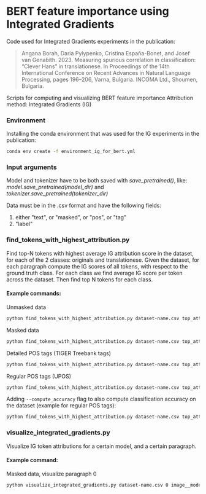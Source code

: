 # BERT feature importance using Integrated Gradients

Code used for Integrated Gradients experiments in the publication:
> Angana Borah, Daria Pylypenko, Cristina España-Bonet, and Josef van Genabith. 2023. Measuring spurious correlation in classification: “Clever Hans” in translationese. In Proceedings of the 14th International Conference on Recent Advances in Natural Language Processing, pages 196–206, Varna, Bulgaria. INCOMA Ltd., Shoumen, Bulgaria.

Scripts for computing and visualizing BERT feature importance
Attribution method: Integrated Gradients (IG)

### Environment
Installing the conda environment that was used for the IG experiments in the publication:
```bash
conda env create -f environment_ig_for_bert.yml
```

### Input arguments
Model and tokenizer have to be both saved with *save\_pretrained()*, like:
*model.save\_pretrained(model\_dir)* and *tokenizer.save\_pretrained(tokenizer\_dir)*

Data must be in the .csv format and have the following fields:
1. either "text", or "masked", or "pos", or "tag"
2. "label"

### find\_tokens\_with\_highest\_attribution.py
Find top-N tokens with highest average IG attribution score in the dataset, for each of the 2 classes: originals and translationese.
Given the dataset, for each paragraph compute the IG scores of all tokens, with respect to the ground truth class.
For each class we find average IG score per token across the dataset.
Then find top N tokens for each class.

#### Example commands:

Unmasked data
```bash
python find_tokens_with_highest_attribution.py dataset-name.csv top_attributions__model-name__dataset-name -model_dir model_dir/ -vocab_path tokenizer_dir/
```

Masked data
```bash
python find_tokens_with_highest_attribution.py dataset-name.csv top_attributions__model-name__dataset-name -model_dir model_dir/ -vocab_path tokenizer_dir/ --masked_input
```

Detailed POS tags (TIGER Treebank tags)
```bash
python find_tokens_with_highest_attribution.py dataset-name.csv top_attributions__model-name__dataset-name -model_dir model_dir/ -vocab_path tokenizer_dir/ --detailed_pos_tags
```

Regular POS tags (UPOS)
```bash
python find_tokens_with_highest_attribution.py dataset-name.csv top_attributions__model-name__dataset-name -model_dir model_dir/ -vocab_path tokenizer_dir/ --pos_tags
```

Adding ```--compute_accuracy``` flag to also compute classification accuracy on the dataset (example for regular POS tags):
```bash
python find_tokens_with_highest_attribution.py dataset-name.csv top_attributions__model-name__dataset-name -model_dir model_dir/ -vocab_path tokenizer_dir/ --pos_tags --compute_accuracy
```


### visualize\_integrated\_gradients.py
Visualize IG token attributions for a certain model, and a certain paragraph.

#### Example command:

Masked data, visualize paragraph 0
```bash
python visualize_integrated_gradients.py dataset-name.csv 0 image__model-name__dataset-name__0 -model_dir model_dir/ -vocab_path tokenizer_dir/ --masked_input
```

